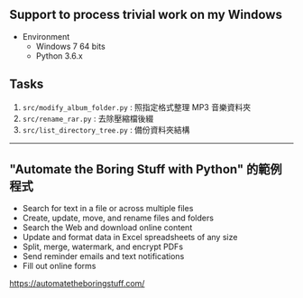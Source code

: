 
## Support to process trivial work on my Windows

* Environment
    * Windows 7 64 bits
    * Python 3.6.x

## Tasks

1. `src/modify_album_folder.py` : 照指定格式整理 MP3 音樂資料夾
2. `src/rename_rar.py` : 去除壓縮檔後綴
3. `src/list_directory_tree.py` : 備份資料夾結構

---

## "Automate the Boring Stuff with Python" 的範例程式

* Search for text in a file or across multiple files
* Create, update, move, and rename files and folders
* Search the Web and download online content
* Update and format data in Excel spreadsheets of any size
* Split, merge, watermark, and encrypt PDFs
* Send reminder emails and text notifications
* Fill out online forms

https://automatetheboringstuff.com/
